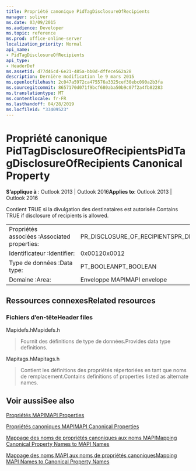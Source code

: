 ```yaml
---
title: Propriété canonique PidTagDisclosureOfRecipients
manager: soliver
ms.date: 03/09/2015
ms.audience: Developer
ms.topic: reference
ms.prod: office-online-server
localization_priority: Normal
api_name:
- PidTagDisclosureOfRecipients
api_type:
- HeaderDef
ms.assetid: d77d46cd-6e21-485a-bb0d-dffece562a28
description: Dernière modification le 9 mars 2015
ms.openlocfilehash: 2c047a5972ca475576a3325cef30ebc090a2b3fa
ms.sourcegitcommit: 8657170d071f9bcf680aba50b9c07f2a4fb82283
ms.translationtype: MT
ms.contentlocale: fr-FR
ms.lasthandoff: 04/28/2019
ms.locfileid: "33409523"
---
```

# <a name="pidtagdisclosureofrecipients-canonical-property"></a><span data-ttu-id="0b5e6-103">Propriété canonique PidTagDisclosureOfRecipients</span><span class="sxs-lookup"><span data-stu-id="0b5e6-103">PidTagDisclosureOfRecipients Canonical Property</span></span>

  
  
<span data-ttu-id="0b5e6-104">**S’applique à** : Outlook 2013 | Outlook 2016</span><span class="sxs-lookup"><span data-stu-id="0b5e6-104">**Applies to**: Outlook 2013 | Outlook 2016</span></span> 
  
<span data-ttu-id="0b5e6-105">Contient TRUE si la divulgation des destinataires est autorisée.</span><span class="sxs-lookup"><span data-stu-id="0b5e6-105">Contains TRUE if disclosure of recipients is allowed.</span></span>
  
|||
|:-----|:-----|
|<span data-ttu-id="0b5e6-106">Propriétés associées :</span><span class="sxs-lookup"><span data-stu-id="0b5e6-106">Associated properties:</span></span>  <br/> |<span data-ttu-id="0b5e6-107">PR_DISCLOSURE_OF_RECIPIENTS</span><span class="sxs-lookup"><span data-stu-id="0b5e6-107">PR_DISCLOSURE_OF_RECIPIENTS</span></span>  <br/> |
|<span data-ttu-id="0b5e6-108">Identificateur :</span><span class="sxs-lookup"><span data-stu-id="0b5e6-108">Identifier:</span></span>  <br/> |<span data-ttu-id="0b5e6-109">0x0012</span><span class="sxs-lookup"><span data-stu-id="0b5e6-109">0x0012</span></span>  <br/> |
|<span data-ttu-id="0b5e6-110">Type de données :</span><span class="sxs-lookup"><span data-stu-id="0b5e6-110">Data type:</span></span>  <br/> |<span data-ttu-id="0b5e6-111">PT_BOOLEAN</span><span class="sxs-lookup"><span data-stu-id="0b5e6-111">PT_BOOLEAN</span></span>  <br/> |
|<span data-ttu-id="0b5e6-112">Domaine :</span><span class="sxs-lookup"><span data-stu-id="0b5e6-112">Area:</span></span>  <br/> |<span data-ttu-id="0b5e6-113">Enveloppe MAPI</span><span class="sxs-lookup"><span data-stu-id="0b5e6-113">MAPI envelope</span></span>  <br/> |
   
## <a name="related-resources"></a><span data-ttu-id="0b5e6-114">Ressources connexes</span><span class="sxs-lookup"><span data-stu-id="0b5e6-114">Related resources</span></span>

### <a name="header-files"></a><span data-ttu-id="0b5e6-115">Fichiers d’en-tête</span><span class="sxs-lookup"><span data-stu-id="0b5e6-115">Header files</span></span>

<span data-ttu-id="0b5e6-116">Mapidefs.h</span><span class="sxs-lookup"><span data-stu-id="0b5e6-116">Mapidefs.h</span></span>
  
> <span data-ttu-id="0b5e6-117">Fournit des définitions de type de données.</span><span class="sxs-lookup"><span data-stu-id="0b5e6-117">Provides data type definitions.</span></span>
    
<span data-ttu-id="0b5e6-118">Mapitags.h</span><span class="sxs-lookup"><span data-stu-id="0b5e6-118">Mapitags.h</span></span>
  
> <span data-ttu-id="0b5e6-119">Contient les définitions des propriétés répertoriées en tant que noms de remplacement.</span><span class="sxs-lookup"><span data-stu-id="0b5e6-119">Contains definitions of properties listed as alternate names.</span></span>
    
## <a name="see-also"></a><span data-ttu-id="0b5e6-120">Voir aussi</span><span class="sxs-lookup"><span data-stu-id="0b5e6-120">See also</span></span>



[<span data-ttu-id="0b5e6-121">Propriétés MAPI</span><span class="sxs-lookup"><span data-stu-id="0b5e6-121">MAPI Properties</span></span>](mapi-properties.md)
  
[<span data-ttu-id="0b5e6-122">Propriétés canoniques MAPI</span><span class="sxs-lookup"><span data-stu-id="0b5e6-122">MAPI Canonical Properties</span></span>](mapi-canonical-properties.md)
  
[<span data-ttu-id="0b5e6-123">Mappage des noms de propriétés canoniques aux noms MAPI</span><span class="sxs-lookup"><span data-stu-id="0b5e6-123">Mapping Canonical Property Names to MAPI Names</span></span>](mapping-canonical-property-names-to-mapi-names.md)
  
[<span data-ttu-id="0b5e6-124">Mappage des noms MAPI aux noms de propriétés canoniques</span><span class="sxs-lookup"><span data-stu-id="0b5e6-124">Mapping MAPI Names to Canonical Property Names</span></span>](mapping-mapi-names-to-canonical-property-names.md)

